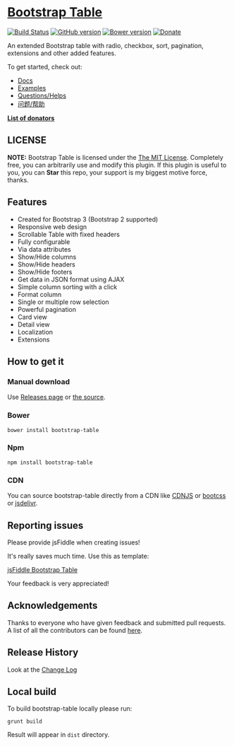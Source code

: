 # [Bootstrap Table](http://bootstrap-table.wenzhixin.net.cn)

[![Build Status](https://travis-ci.org/wenzhixin/bootstrap-table.svg)](https://travis-ci.org/wenzhixin/bootstrap-table) 
[![GitHub version](https://badge.fury.io/gh/wenzhixin%2Fbootstrap-table.svg)](http://badge.fury.io/gh/wenzhixin%2Fbootstrap-table)
[![Bower version](https://badge.fury.io/bo/bootstrap-table.svg)](http://badge.fury.io/bo/bootstrap-table)
[![Donate](https://www.paypalobjects.com/en_US/i/btn/btn_donateCC_LG.gif)](https://www.paypal.com/cgi-bin/webscr?cmd=_s-xclick&hosted_button_id=ZDHP676FQDUT6)

An extended Bootstrap table with radio, checkbox, sort, pagination, extensions and other added features.

To get started, check out:

* [Docs](http://bootstrap-table.wenzhixin.net.cn)
* [Examples](https://github.com/wenzhixin/bootstrap-table-examples)
* [Questions/Helps](http://stackoverflow.com/questions/tagged/bootstrap-table)
* [问题/帮助](http://segmentfault.com/t/bootstrap-table)


[**List of donators**](https://github.com/wenzhixin/bootstrap-table/blob/master/DONATORS.md)

## LICENSE

**NOTE:** Bootstrap Table is licensed under the [The MIT License](https://github.com/wenzhixin/bootstrap-table/blob/master/LICENSE). Completely free, you can arbitrarily use and modify this plugin. If this plugin is useful to you, you can **Star** this repo, your support is my biggest motive force, thanks.

## Features

* Created for Bootstrap 3 (Bootstrap 2 supported)
* Responsive web design
* Scrollable Table with fixed headers
* Fully configurable
* Via data attributes
* Show/Hide columns
* Show/Hide headers
* Show/Hide footers
* Get data in JSON format using AJAX
* Simple column sorting with a click
* Format column
* Single or multiple row selection
* Powerful pagination
* Card view
* Detail view
* Localization
* Extensions

## How to get it

### Manual download

Use [Releases page](https://github.com/wenzhixin/bootstrap-table/releases) or [the source](https://github.com/wenzhixin/bootstrap-table/archive/master.zip).

### Bower

```
bower install bootstrap-table
```

### Npm

```
npm install bootstrap-table
```

### CDN

You can source bootstrap-table directly from a CDN like [CDNJS](http://www.cdnjs.com/libraries/bootstrap-table) or [bootcss](http://open.bootcss.com/bootstrap-table/) or [jsdelivr](http://www.jsdelivr.com/#!bootstrap.table).

## Reporting issues

Please provide jsFiddle when creating issues!

It's really saves much time. Use this as template:

[jsFiddle Bootstrap Table](http://bootstrap-table.wenzhixin.net.cn/examples/#basic)

Your feedback is very appreciated!

## Acknowledgements

Thanks to everyone who have given feedback and submitted pull requests. A list of all the contributors can be found [here](https://github.com/wenzhixin/bootstrap-table/graphs/contributors).

## Release History

Look at the [Change Log](https://github.com/wenzhixin/bootstrap-table/blob/master/CHANGELOG.md)

## Local build

To build bootstrap-table locally please run:

```
grunt build
```

Result will appear in `dist` directory.

